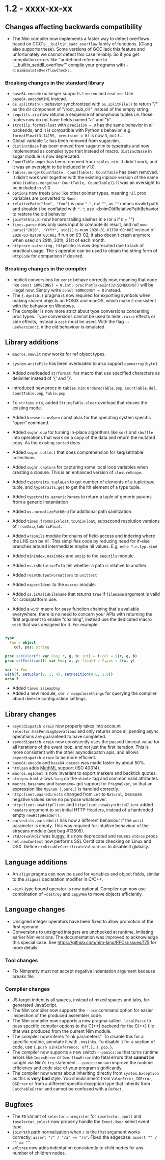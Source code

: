 # 1.2 - xxxx-xx-xx


## Changes affecting backwards compatibility

- The Nim compiler now implements a faster way to detect overflows based
  on GCC's `__builtin_sadd_overflow` family of functions. (Clang also
  supports these). Some versions of GCC lack this feature and unfortunately
  we cannot detect this case reliably. So if you get compilation errors like
  "undefined reference to '__builtin_saddll_overflow'" compile your programs
  with `-d:nimEmulateOverflowChecks`.


### Breaking changes in the standard library

- `base64.encode` no longer supports `lineLen` and `newLine`.
  Use `base64.encodeMIME` instead.
- `os.splitPath()` behavior synchronized with `os.splitFile()` to return "/"
   as the dir component of "/root_sub_dir" instead of the empty string.
- `sequtils.zip` now returns a sequence of anonymous tuples i.e. those tuples
  now do not have fields named "a" and "b".
- `strutils.formatFloat` with `precision = 0` has the same behavior in all
  backends, and it is compatible with Python's behavior,
  e.g. `formatFloat(3.14159, precision = 0)` is now `3`, not `3.`.
- Global variable `lc` has been removed from sugar.nim.
- `distinctBase` has been moved from sugar.nim to typetraits and now implemented as
  compiler type trait instead of macro. `distinctBase` in sugar module is now deprecated.
- `CountTable.mget` has been removed from `tables.nim`. It didn't work, and it
  was an oversight to be included in v1.0.
- `tables.merge(CountTable, CountTable): CountTable` has been removed.
  It didn't work well together with the existing inplace version of the same proc
  (`tables.merge(var CountTable, CountTable)`).
  It was an oversight to be included in v1.0.
- `options` now treats `proc` like other pointer types, meaning `nil` proc variables
  are converted to `None`.
- `relativePath("foo", "foo")` is now `"."`, not `""`, as `""` means invalid path
  and shouldn't be conflated with `"."`; use -d:nimOldRelativePathBehavior to restore the old
  behavior
- `joinPath(a,b)` now honors trailing slashes in `b` (or `a` if `b` = "")
- `times.parse` now only uses input to compute its result, and not `now`:
  `parse("2020", "YYYY", utc())` is now `2020-01-01T00:00:00Z` instead of
  `2020-03-02T00:00:00Z` if run on 03-02; it also doesn't crash anymore when
  used on 29th, 30th, 31st of each month.
- `httpcore.==(string, HttpCode)` is now deprecated due to lack of practical
  usage. The `$` operator can be used to obtain the string form of `HttpCode`
  for comparison if desired.

### Breaking changes in the compiler

- Implicit conversions for `const` behave correctly now, meaning that code like
  `const SOMECONST = 0.int; procThatTakesInt32(SOMECONST)` will be illegal now.
  Simply write `const SOMECONST = 0` instead.
- The `{.dynlib.}` pragma is now required for exporting symbols when making
  shared objects on POSIX and macOS, which make it consistent with the behavior
  on Windows.
- The compiler is now more strict about type conversions concerning proc
  types: Type conversions cannot be used to hide `.raise` effects or side
  effects, instead a `cast` must be used. With the flag `--useVersion:1.0` the
  old behaviour is emulated.


## Library additions

- `macros.newLit` now works for ref object types.
- `system.writeFile` has been overloaded to also support `openarray[byte]`.
- Added overloaded `strformat.fmt` macro that use specified characters as
  delimiter instead of '{' and '}'.
- introduced new procs in `tables.nim`: `OrderedTable.pop`, `CountTable.del`,
  `CountTable.pop`, `Table.pop`
- To `strtabs.nim`, added `StringTable.clear` overload that reuses the existing mode.
- Added `browsers.osOpen` const alias for the operating system specific *"open"* command.
- Added `sugar.dup` for turning in-place algorithms like `sort` and `shuffle` into
  operations that work on a copy of the data and return the mutated copy. As the existing
  `sorted` does.
- Added `sugar.collect` that does comprehension for seq/set/table collections.
- Added `sugar.capture` for capturing some local loop variables when creating a closure.
  This is an enhanced version of `closureScope`.
- Added `typetraits.tupleLen` to get number of elements of a tuple/type tuple,
  and `typetraits.get` to get the ith element of a type tuple.
- Added `typetraits.genericParams` to return a tuple of generic params from a generic instantiation
- Added `os.normalizePathEnd` for additional path sanitization.
- Added `times.fromUnixFloat,toUnixFloat`, subsecond resolution versions of `fromUnix`,`toUnixFloat`.
- Added `wrapnils` module for chains of field-access and indexing where the LHS can be nil.
  This simplifies code by reducing need for if-else branches around intermediate maybe nil values.
  E.g. `echo ?.n.typ.kind`
- Added `minIndex`, `maxIndex` and `unzip` to the `sequtils` module.
- Added `os.isRelativeTo` to tell whether a path is relative to another
- Added `resetOutputFormatters` to `unittest`
- Added `expectIdent` to the `macros` module.
- Added `os.isValidFilename` that returns `true` if `filename` argument is valid for crossplatform use.

- Added a `with` macro for easy function chaining that's available
  everywhere, there is no need to concern your APIs with returning the first argument
  to enable "chaining", instead use the dedicated macro `with` that
  was designed for it. For example:

```nim

type
  Foo = object
    col, pos: string

proc setColor(f: var Foo; r, g, b: int) = f.col = $(r, g, b)
proc setPosition(f: var Foo; x, y: float) = f.pos = $(x, y)

var f: Foo
with(f, setColor(2, 3, 4), setPosition(0.0, 1.0))
echo f

```

- Added `times.isLeapDay`
- Added a new module, `std / compilesettings` for querying the compiler about
  diverse configuration settings.

## Library changes

- `asyncdispatch.drain` now properly takes into account `selector.hasPendingOperations`
  and only returns once all pending async operations are guaranteed to have completed.
- `asyncdispatch.drain` now consistently uses the passed timeout value for all
  iterations of the event loop, and not just the first iteration.
  This is more consistent with the other asyncdispatch apis, and allows
  `asyncdispatch.drain` to be more efficient.
- `base64.encode` and `base64.decode` was made faster by about 50%.
- `htmlgen` adds [MathML](https://wikipedia.org/wiki/MathML) support
  (ISO 40314).
- `macros.eqIdent` is now invariant to export markers and backtick quotes.
- `htmlgen.html` allows `lang` on the `<html>` tag and common valid attributes.
- `macros.basename` and `basename=` got support for `PragmaExpr`,
  so that an expression like `MyEnum {.pure.}` is handled correctly.
- `httpclient.maxredirects` changed from `int` to `Natural`, because negative values
  serve no purpose whatsoever.
- `httpclient.newHttpClient` and `httpclient.newAsyncHttpClient` added `headers`
  argument to set initial HTTP Headers, instead of a hardcoded empty `newHttpHeader()`.
- `parseutils.parseUntil` has now a different behaviour if the `until` parameter is
  empty. This was required for intuitive behaviour of the strscans module
  (see bug #13605).
- `std/oswalkdir` was buggy, it's now deprecated and reuses `std/os` procs
- `net.newContext` now performs SSL Certificate checking on Linux and OSX.
  Define `nimDisableCertificateValidation` to disable it globally.


## Language additions

- An `align` pragma can now be used for variables and object fields, similar
  to the `alignas` declaration modifier in C/C++.

- `=sink` type bound operator is now optional. Compiler can now use combination
  of `=destroy` and `copyMem` to move objects efficiently.

## Language changes

- Unsigned integer operators have been fixed to allow promotion of the first operand.
- Conversions to unsigned integers are unchecked at runtime, imitating earlier Nim
  versions. The documentation was improved to acknowledge this special case.
  See https://github.com/nim-lang/RFCs/issues/175 for more details.


### Tool changes

- Fix Nimpretty must not accept negative indentation argument because breaks file.


### Compiler changes

- JS target indent is all spaces, instead of mixed spaces and tabs, for
  generated JavaScript.
- The Nim compiler now supports the ``--asm`` command option for easier
  inspection of the produced assembler code.
- The Nim compiler now supports a new pragma called ``.localPassc`` to
  pass specific compiler options to the C(++) backend for the C(++) file
  that was produced from the current Nim module.
- The compiler now inferes "sink parameters". To disable this for a specific routine,
  annotate it with `.nosinks`. To disable it for a section of code, use
  `{.push sinkInference: off.}`...`{.pop.}`.
- The compiler now supports a new switch `--panics:on` that turns runtime
  errors like `IndexError` or `OverflowError` into fatal errors that **cannot**
  be caught via Nim's `try` statement. `--panics:on` can improve the
  runtime efficiency and code size of your program significantly.
- The compiler now warns about inheriting directly from `system.Exception` as
  this is **very bad** style. You should inherit from `ValueError`, `IOError`,
  `OSError` or from a different specific exception type that inherits from
  `CatchableError` and cannot be confused with a `Defect`.


## Bugfixes

- The `FD` variant of `selector.unregister` for `ioselector_epoll` and
  `ioselector_select` now properly handle the `Event.User` select event type.
- `joinPath` path normalization when `/` is the first argument works correctly:
  `assert "/" / "/a" == "/a"`. Fixed the edgecase: `assert "" / "" == ""`.
- `xmltree` now adds indentation consistently to child nodes for any number
  of children nodes.
